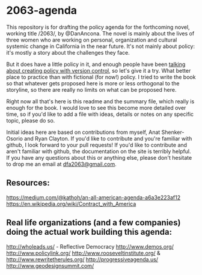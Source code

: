 # 2063-agenda
This repository is for drafting the policy agenda for the forthcoming novel, working title /2063/, by @DanAncona. The novel is mainly about the lives of three women who are working on personal, organization and cultural systemic change in California in the near future. It's not mainly about policy: it's mostly a story about the challenges they face.

But it does have a little policy in it, and enough people have been [talking about creating policy with version control](http://blog.ted.com/further-reading-in-github/ "Clay Shirky's TED Talk"), so let's give it a try. What better place to practice than with fictional (for now!) policy. I tried to write the book so that whatever gets proposed here is more or less orthogonal to the storyline, so there are really no limits on what can be proposed here.

Right now all that's here is this readme and the summary file, which really is enough for the book. I would love to see this become more detailed over time, so if you'd like to add a file with ideas, details or notes on any specific topic, please do so.

Initial ideas here are based on contributions from myself, Anat Shenker-Osorio and Ryan Clayton. If you'd like to contribute and you're familiar with github, I look forward to your pull requests! If you'd like to contribute and aren't familiar with github, the documentation on the site is terribly helpful. If you have any questions about this or anything else, please don't hesitate to drop me an email at dfa2063@gmail.com.

## Resources:

https://medium.com/@kathoh/an-all-american-agenda-a6a3e223af12
https://en.wikipedia.org/wiki/Contract_with_America

## Real life organizations (and a few companies) doing the actual work building this agenda:

http://wholeads.us/ - Reflective Democracy
http://www.demos.org/
http://www.policylink.org/
http://www.rooseveltinstitute.org/ & http://www.rewritetherules.org/
http://progressiveagenda.us/
http://www.geodesignsummit.com/

